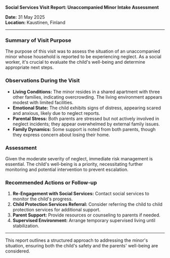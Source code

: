 

**Social Services Visit Report: Unaccompanied Minor Intake Assessment**

**Date:** 31 May 2025  
**Location:** Kaustinen, Finland  

---

### Summary of Visit Purpose  
The purpose of this visit was to assess the situation of an unaccompanied minor whose household is reported to be experiencing neglect. As a social worker, it's crucial to evaluate the child's well-being and determine appropriate next steps.

### Observations During the Visit  
- **Living Conditions:** The minor resides in a shared apartment with three other families, indicating overcrowding. The living environment appears modest with limited facilities.
- **Emotional State:** The child exhibits signs of distress, appearing scared and anxious, likely due to neglect reports.
- **Parental Stress:** Both parents are stressed but not actively involved in neglect incidents; they appear overwhelmed by external family issues.
- **Family Dynamics:** Some support is noted from both parents, though they express concern about losing their home.

### Assessment  
Given the moderate severity of neglect, immediate risk management is essential. The child's well-being is a priority, necessitating further monitoring and potential intervention to prevent escalation.

### Recommended Actions or Follow-up  
1. **Re-Engagement with Social Services:** Contact social services to monitor the child's progress.
2. **Child Protection Services Referral:** Consider referring the child to child protection services for additional support.
3. **Parent Support:** Provide resources or counseling to parents if needed.
4. **Supervised Environment:** Arrange temporary supervised living until stabilization.

---

This report outlines a structured approach to addressing the minor's situation, ensuring both the child's safety and the parents' well-being are considered.